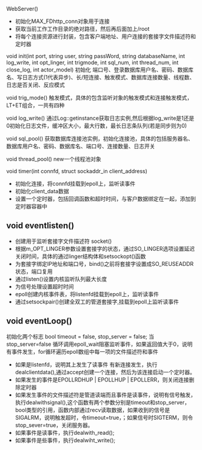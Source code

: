 WebServer()
- 初始化MAX_FDhttp_conn对象用于连接
- 获取当前工作工作目录的绝对路径，然后再后面加上/root
- 将每个连接资源进行封装，包含客户端地址、用户连接的套接字文件描述符和定时器

void init(int port, string user, string passWord, string databaseName, int log_write, 
                     int opt_linger, int trigmode, int sql_num, int thread_num, int close_log, int actor_model)
初始化 端口号、登录数据库用户名、密码、数据库名、写日志方式(1代表异步)、长/短连接、触发模式、数据库连接数量、线程数、日志是否关闭、反应模式

void trig_mode()
触发模式，具体的包含监听对象的触发模式和连接触发模式，LT+ET组合，一共有四种

void log_write()
通过Log::getinstance获取日志实例,然后根据log_write是1还是0初始化日志文件，缓冲区大小，最大行数，最长日志条队列(若是同步则为0)

void sql_pool()
获取数据库连接池实例，初始化连接池，具体的包括服务器名、数据库用户名、密码、数据库名、端口号、连接数量、日志开关

void thread_pool()
new一个线程池对象

void timer(int connfd, struct sockaddr_in client_address)
- 初始化连接，将connfd挂载到epoll上，监听读事件
- 初始化client_data数据
- 设置一个定时器，包括回调函数和超时时间，与客户数据绑定在一起，添加到定时器容器中

## void eventlisten()
- 创建用于监听套接字文件描述符 socket()
- 根据m_OPT_LINGER参数设置套接字的状态，通过SO_LINGER选项设置延迟关闭时间，具体的通过linger结构体和setsockopt()函数
- 为套接字绑定IP地址和端口号，bind()之前将套接字设置成SO_REUSEADDR状态，端口复用
- 通过listen()设置内核监听队列最大长度
- 为信号处理设置超时时间
- epoll创建内核事件表，将listenfd挂载到epoll上，监听读事件
- 通过setsockpair()创建全双工的管道套接字,挂载到epoll上监听读事件

## void eventLoop()
初始化两个标志 bool timeout = false, stop_server = false;
当stop_server=false 循环调用epoll_wait阻塞监听事件，如果返回值大于0，说明有事件发生，for循环遍历epoll数组中每一项的文件描述符和事件
- 如果是listenfd，说明其上发生了读事件 有新连接发生，执行dealclientdata(),通过accept创建一个连接，然后为该连接启动一个定时器。
- 如果发生的事件是EPOLLRDHUP | EPOLLHUP | EPOLLERR，则关闭连接删除定时器
- 如果发生事件的文件描述符是管道读端而且事件是读事件，说明有信号触发，执行dealwithsignal(),这个函数有两个参数分别是timeout和stop_server，bool类型的引用，函数内部通过recv读取数据，如果收到的信号是SIGALRM，说明触发超时，令timeout=true，；如果信号时SIGTERM，则令stop_sever=true，关闭服务器。
- 如果事件是读事件，执行dealwith_read();
- 如果事件是些事件，执行dealwiht_write();

